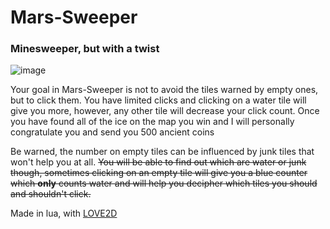 # Mars-Sweeper
### Minesweeper, but with a twist
![image](https://user-images.githubusercontent.com/104743939/187564884-63efd6dd-9301-4a99-b053-a983d78c4efc.png)


Your goal in Mars-Sweeper is not to avoid the tiles warned by empty ones, but to click them.
You have limited clicks and clicking on a water tile will give you more, however, any other tile will decrease your click count.
Once you have found all of the ice on the map you win and I will personally congratulate you and send you 500 ancient coins

Be warned, the number on empty tiles can be influenced by junk tiles that won't help you at all.
~~You will be able to find out which are water or junk though, sometimes clicking on an empty tile will give you a blue counter
which **only** counts water and will help you decipher which tiles you should and shouldn't click.~~

Made in lua, with [LOVE2D](https://love2d.org/)
